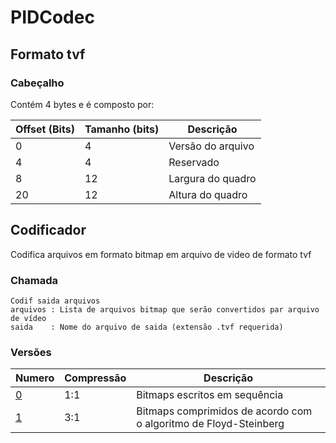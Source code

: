# PIDCodec

## Formato tvf

### Cabeçalho

Contém 4 bytes e é composto por:

| Offset (Bits) | Tamanho (bits) | Descrição |
| ------------- | ------------- | -------------- |
| 0 | 4 | Versão do arquivo |
| 4 | 4 | Reservado |
| 8 | 12 | Largura do quadro |
| 20 | 12 | Altura do quadro |

## Codificador
Codifica arquivos em formato bitmap em arquivo de video de formato tvf

### Chamada
```
Codif saida arquivos
arquivos : Lista de arquivos bitmap que serão convertidos par arquivo de vídeo
saida    : Nome do arquivo de saida (extensão .tvf requerida)
```

### Versões

| Numero | Compressão | Descrição |
| ------ | ---------- | --------- |
| [0](https://github.com/tolteco/PIDCodec/releases/tag/0)     | 1:1        | Bitmaps escritos em sequência |
| [1](https://github.com/tolteco/PIDCodec/releases/tag/1)     | 3:1        | Bitmaps comprimidos de acordo com o algoritmo de Floyd-Steinberg |
